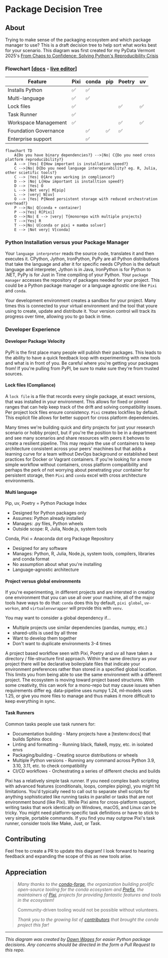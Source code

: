# Package Decision Tree


## About

<!-- <Main description>   -->

Trying to make sense of the packaging ecosystem and which package manager to use? This is a draft decision tree to help sort what works best for your scenario. This diagram was first created for my PyData Vermont 2025's [From Chaos to Confidence: Solving Python's Reproducibility Crisis](https://www.canva.com/design/DAG1xAsJ_5o/ovV5oLAakRgt3daa_d-p4A/edit?utm_content=DAG1xAsJ_5o&utm_campaign=designshare&utm_medium=link2&utm_source=sharebutton)


<!-- Decision Tree -->

### Flowchart [<a href="[https://mermaid.js.org/syntax/flowchart.html">docs</a> - <a href="https://mermaid.live/edit#pako:eNpNkMtqwzAQRX9FzKqFJK7t1km8KDQP6KJQSLOLvZhIY1tgS0GWmgbb_165IaFaiXvOFTPqgGtBkEJR6zOv0Fj2scsU8-ft8I5G5Gw6fe339GN7tnrYaafE45WvRsLW3Ya4bKVWwzVe_xU-FfVsc9hR62rLwvw_2591z7Y3FuUwgYZMg1L4ObrRzMBW1FAGqb8KKtCLGWRq8Ko7CbS0FdJqA2mBdUsTQGf110VxSK1xdJM2EkuDzd2qNQrypQ7s5TQuXcrW-ie5VoUsx9yZ2seVtac2DYIRz0ppK3eccd0ErRTjD1XfyyRIomSBUUzJPMaXOBb8GC4XRfQcFmL-FEYIwzD8AggvcHE](https://mermaid.live/edit#pako:eNp1U9tuGzkM_RVCL9vFOkYmdnzDokUbB03TbJIW6QJt3Ad6hvZoq8tA0jidtfPvpebiuEHrB9sidcjDw6OtSG1GYiZWyj6kOboAd_OFAf683s4tVLaEHDcES2nQVZBRQSYjk0ryrx7h6Ojl7tru4M2Lz91FBG0dgZe6UPxDAcoCHmTIQUsjNSpIrS4wyKVUMlQgvS_J_9n2jBVh95n8Dt6-uCJ0BnBpy_Cr_vA3KGm-wcsW_KYGn3W0DVEGqbPeQ6EwrKzT4KhwNivTtvnBBBdxgj8i8YCVNGuwRlX8FUs50Jjm0lAPjGX6JiVnfDMUOs4ESkPpqN8SOTuY4l2tDMbCrG4sHHLJjJz9j0FNjdQqRbhmGXrcqeKbsoBgoeEaJLOo72VytSJHJnR8wBeUypVMMV5q0UteVilVAGlAlyrIuAcmHZARznckL2qS85_UUmjWJa6JoYGcLchhKxTQug8fe3BZKok9sCEnB563EGJ7JmtV6weo5bx8LmccgAndViHncSi1vvKBdK1ojvLZaluO8wMh39dCxgEfrPsWh2tIdJx9DHEEPGoCMhvprNEsVjfwZV3santhH4DNaV1AVlJGHJNUqtaZBaXsaZAAG3LVDv65L2Txtalz1SSbxPV9uWnjb2P8_Lfl8bB-g3gXETfb1yxTXEGcK0rFc8QnwkKz0ToutQa32-u4Jt6Ll6we1_fBuriw2h-O2C6ct-xJ8sE1LS0zzQn3XW_3nv9wz7bIEP56ssfXwzt1z4_3t_K7bOM3e-z5oQp3W20Nv_rCti-9s11rc9-2vjsoexiJBT-1ZKyDghsyKY16ieCt2ux5nT9fzL8Nqk2_r9M3fIhn0RNrJzMxC66kntDkNMaj2MbsQrBZNC3EjP9mtELmvBAL88iwAs0Xa3WHdLZc52K2QuX5VBYZBppLXDvU-6iL3nVntjRBzEaTJKmriNlWfBez5KQ_Gg1Hk_HJZHo6np6MBj1RidnR4HjYn46no8Hx6XgyGU-T08ee-L_unPST6XA4mA6TJBkNBoPHH9285aU)">live editor</a>]

| Feature | Pixi | conda | pip | Poetry | uv |
|---------|------|-------|-----|--------|----|
|Installs Python |✅|✅ | | | |
|Multi-language|✅|✅| | | |
|Lock files|✅| | |✅|✅|
|Task Runner|✅ | | | | |
|Workspace Management |✅ | | |✅| ✅| 
|Foundation Governance| |✅|✅|✅| |
|Enterprise support| |✅| | | |

```mermaid
flowchart TD
    A{Do you have binary dependencies?} -->|No| C{Do you need cross platform reproducibility?}
    A --> |Yes| E{How important is installation speed?}
    C -->|No| D{Do you need language interoperability? eg. R, Julia, other scietific tools?}
    C --> |Yes| O{Are you working in compliance?}
    D --> |No| L{How important is installtion speed?}
    D --> |Yes| O
    L --> |Not very| M[pip]
    L --> |very| N[uv]
    O --> |Yes| P{Need persistent storage with reduced orchestration overhead?}
    P -->|No| Q[conda + container]
    P -->|Yes| R[Pixi]
    O -->|No| E --> |very| T{monorepo with multiple projects}
    T -->|Yes| R
    T -->|No| U[conda or pixi + mamba solver]
    E --> |Not very| V[conda]
```

### Python Installation versus your Package Manager
Your `language interpreter` reads the source code, translates it and then executes it. CPython, Jython, IronPython, PyPy are all Python distributions that take the language and alter it for specific needs CPython is the default language and interpreter, Jython is in Java, IronPython is for Python to .NET, PyPy is for Just in Time compiling of your Python. Your `package manager` accesses the repository of packages needed for your project. This could be a Python package manager or a language agnostic one like `Pixi` and `conda`.

Your development environment creates a sandbox for your project. Many times this is connected to your virtual environment and the tool that youre using to create, update and distribute it. Your version control will track its progress over time, allowing you to go back in time.

### Developer Experience

#### Developer Package Velocity

PyPI is the first place many people will publish their packages. This leads to the ability to have a quick feedback loop with experimenting with new tools and what is in front of you. Be careful where you're getting your packages from! If you're pulling from PyPI, be sure to make sure they're from trusted sources. 

#### Lock files (Compliance)
A `lock file` is a file that records every single package, at exact versions, that was installed in your environment. This allows for fixed or pinned ranges that can help keep track of the drift and solving compatibility issues. Per project lock files ensure consistency. `Pixi` creates lockfiles by default. This explicit file allows for better support for cross platform dependencies.

Many times we're building quick and dirty projects for just your research scenario or hobby project, but if you're the position to be in a department and see many scenarios and share resources with peers it behoves to create a resilient pipeline. This may require the use of containers to keep architecture consistent across your peers' machines but that adds a learning curve for a team without DevOps background or established best practices for Docker or Vagrant containers. If you're looking for a more simple workflow without containers, cross platform compatibility and perhaps the perk of not worrying about penetrating your container for persistent storage, then `Pixi` and `conda` excel with cross architecture environments.

#### Multi language

Pip, uv, Poetry = Python Package Index
- Designed for Python packages only
- Assumes: Python already installed
- Manages: .py files, Python wheels
- Outside scope: R, Julia, Node.js, system tools

Conda, Pixi  = Anaconda dot org Package Repository
- Designed for any software
- Manages: Python, R, Julia, Node.js, system tools, compilers, libraries and conda format
- No assumption about what you're installing
- Language-agnostic architecture

#### Project versus global environments

 If you're experimenting, in different projects and are intersted in creating one environment that you can use all over your machine, all of the major tools have ways to do that: `conda` does this by default, `pixi global`, `uv-workon`, and `virtualenvwrapper` will provide this with `venv`. 

You may want to consider a global dependency if...
- Multiple projects use similar dependencies (pandas, numpy, etc.)
- shared-utils is used by all three
- Want to develop them together
- Don't want to duplicate environments 3-4 times

A project based workflow seen with Pixi, Poetry and uv all have taken a directory / file-structure first approach. Within the same directory as your project there will be declarative boilerplate files that indicate your environment preferences rather than stored in a specified global location. This limits you from being able to use the same environment with a different project. The ecosystem is moving toward project based structures. With some creativity, this can work for a mono-repo but may cause issues when requirements differ eg. data-pipeline uses numpy 1.24, ml-models uses 1.25, or give you more files to manage and thus makes it more difficult to keep everything in sync.

#### Task Runners

Common tasks people use task runners for:
- Documentation building - Many projects have a [testenv:docs] that builds Sphinx docs
- Linting and formatting - Running black, flake8, mypy, etc. in isolated envs
- Packaging/building - Creating source distributions or wheels
- Multiple Python versions - Running any command across Python 3.9, 3.10, 3.11, etc. to check compatibility
- CI/CD workflows - Orchestrating a series of different checks and builds

Pixi has a relatively simple task runner. If you need complex bash scripting with advanced features (conditionals, loops, complex piping), you might hit limitations. You'd typically need to call out to separate shell scripts for anything sophisticated like running tasks in parallel or tasks that are not environment bound (like Pixi). While Pixi aims for cross-platform support, writing tasks that work identically on Windows, macOS, and Linux can be tricky. You might need platform-specific task definitions or have to stick to very simple, portable commands. If you find you may outgrow Pixi's task runner, consider tools like Make, Just, or Task.

## Contributing

Feel free to create a PR to update this diagram! I look forward to hearing feedback and expanding the scope of this as new tools arise.

## Appreciation

> _Many thanks to the [conda-forge](https://conda-forge.org/), the organization building prolific open-source tooling for the conda ecosystem and [Prefix](https://prefix.dev/), the maintainers of [Pixi](https://pixi.sh/), projects for providing fantastic features and tools in the ecosystem!_
>
> Community-driven tooling would not be possible without volunteers.
>
> _Thank you to the growing list of [contributors](https://github.com/conda/conda/graphs/contributors) that brought the conda project this far!_

---

_This diagram was created by [Dawn Wages](https://dawnwages.info) for easier Python package decisions. Any concerns should be directed in the form a Pull Request to this repo._
